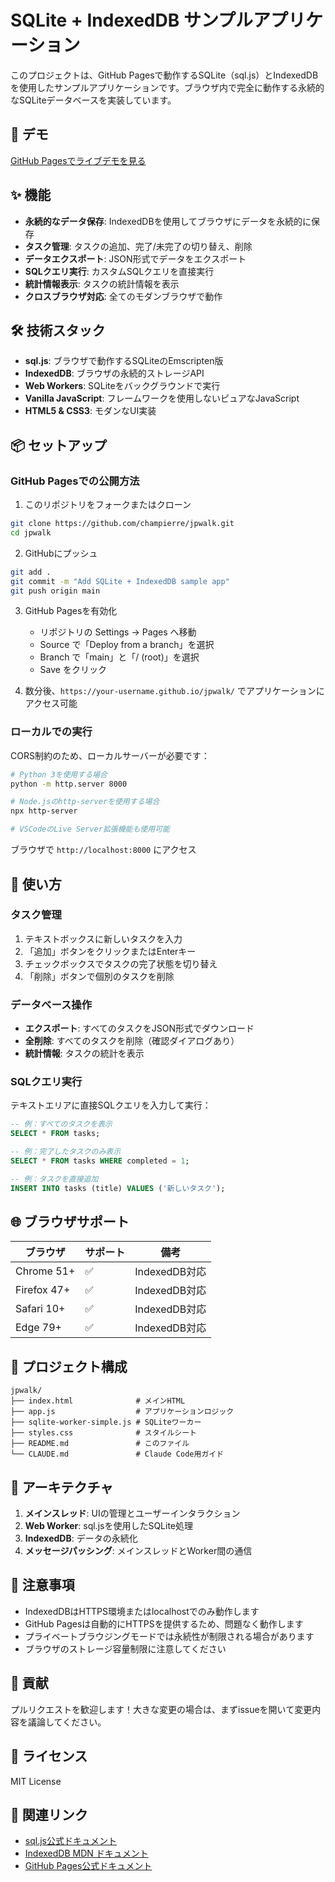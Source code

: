 # SQLite + IndexedDB サンプルアプリケーション

このプロジェクトは、GitHub Pagesで動作するSQLite（sql.js）とIndexedDBを使用したサンプルアプリケーションです。ブラウザ内で完全に動作する永続的なSQLiteデータベースを実装しています。

## 🚀 デモ

[GitHub Pagesでライブデモを見る](https://champierre.github.io/jpwalk/)

## ✨ 機能

- **永続的なデータ保存**: IndexedDBを使用してブラウザにデータを永続的に保存
- **タスク管理**: タスクの追加、完了/未完了の切り替え、削除
- **データエクスポート**: JSON形式でデータをエクスポート
- **SQLクエリ実行**: カスタムSQLクエリを直接実行
- **統計情報表示**: タスクの統計情報を表示
- **クロスブラウザ対応**: 全てのモダンブラウザで動作

## 🛠️ 技術スタック

- **sql.js**: ブラウザで動作するSQLiteのEmscripten版
- **IndexedDB**: ブラウザの永続的ストレージAPI
- **Web Workers**: SQLiteをバックグラウンドで実行
- **Vanilla JavaScript**: フレームワークを使用しないピュアなJavaScript
- **HTML5 & CSS3**: モダンなUI実装

## 📦 セットアップ

### GitHub Pagesでの公開方法

1. このリポジトリをフォークまたはクローン
```bash
git clone https://github.com/champierre/jpwalk.git
cd jpwalk
```

2. GitHubにプッシュ
```bash
git add .
git commit -m "Add SQLite + IndexedDB sample app"
git push origin main
```

3. GitHub Pagesを有効化
   - リポジトリの Settings → Pages へ移動
   - Source で「Deploy from a branch」を選択
   - Branch で「main」と「/ (root)」を選択
   - Save をクリック

4. 数分後、`https://your-username.github.io/jpwalk/` でアプリケーションにアクセス可能

### ローカルでの実行

CORS制約のため、ローカルサーバーが必要です：

```bash
# Python 3を使用する場合
python -m http.server 8000

# Node.jsのhttp-serverを使用する場合
npx http-server

# VSCodeのLive Server拡張機能も使用可能
```

ブラウザで `http://localhost:8000` にアクセス

## 🔧 使い方

### タスク管理
1. テキストボックスに新しいタスクを入力
2. 「追加」ボタンをクリックまたはEnterキー
3. チェックボックスでタスクの完了状態を切り替え
4. 「削除」ボタンで個別のタスクを削除

### データベース操作
- **エクスポート**: すべてのタスクをJSON形式でダウンロード
- **全削除**: すべてのタスクを削除（確認ダイアログあり）
- **統計情報**: タスクの統計を表示

### SQLクエリ実行
テキストエリアに直接SQLクエリを入力して実行：
```sql
-- 例：すべてのタスクを表示
SELECT * FROM tasks;

-- 例：完了したタスクのみ表示
SELECT * FROM tasks WHERE completed = 1;

-- 例：タスクを直接追加
INSERT INTO tasks (title) VALUES ('新しいタスク');
```

## 🌐 ブラウザサポート

| ブラウザ | サポート | 備考 |
|---------|----------|------|
| Chrome 51+ | ✅ | IndexedDB対応 |
| Firefox 47+ | ✅ | IndexedDB対応 |
| Safari 10+ | ✅ | IndexedDB対応 |
| Edge 79+ | ✅ | IndexedDB対応 |

## 📁 プロジェクト構成

```
jpwalk/
├── index.html              # メインHTML
├── app.js                  # アプリケーションロジック
├── sqlite-worker-simple.js # SQLiteワーカー
├── styles.css              # スタイルシート
├── README.md               # このファイル
└── CLAUDE.md               # Claude Code用ガイド
```

## 🔧 アーキテクチャ

1. **メインスレッド**: UIの管理とユーザーインタラクション
2. **Web Worker**: sql.jsを使用したSQLite処理
3. **IndexedDB**: データの永続化
4. **メッセージパッシング**: メインスレッドとWorker間の通信

## 📝 注意事項

- IndexedDBはHTTPS環境またはlocalhostでのみ動作します
- GitHub Pagesは自動的にHTTPSを提供するため、問題なく動作します
- プライベートブラウジングモードでは永続性が制限される場合があります
- ブラウザのストレージ容量制限に注意してください

## 🤝 貢献

プルリクエストを歓迎します！大きな変更の場合は、まずissueを開いて変更内容を議論してください。

## 📄 ライセンス

MIT License

## 🔗 関連リンク

- [sql.js公式ドキュメント](https://sql.js.org/)
- [IndexedDB MDN ドキュメント](https://developer.mozilla.org/ja/docs/Web/API/IndexedDB_API)
- [GitHub Pages公式ドキュメント](https://docs.github.com/pages)